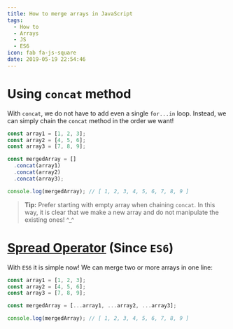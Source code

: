 ```yaml
---
title: How to merge arrays in JavaScript
tags:
  - How to
  - Arrays
  - JS
  - ES6
icon: fab fa-js-square
date: 2019-05-19 22:54:46
---
```



# Using `concat` method

With `concat`, we do not have to add even a single `for...in` loop. Instead, we can simply chain the `concat` method in the order we want!

```javascript
const array1 = [1, 2, 3];
const array2 = [4, 5, 6];
const array3 = [7, 8, 9];

const mergedArray = []
  .concat(array1)
  .concat(array2)
  .concat(array3);

console.log(mergedArray); // [ 1, 2, 3, 4, 5, 6, 7, 8, 9 ]
```

> **Tip:** Prefer starting with empty array when chaining `concat`. In this way, it is clear that we make a new array and do not manipulate the existing ones! ^\_^

# [Spread Operator][1] (Since `ES6`)

With `ES6` it is simple now! We can merge two or more arrays in one line:

```javascript
const array1 = [1, 2, 3];
const array2 = [4, 5, 6];
const array3 = [7, 8, 9];

const mergedArray = [...array1, ...array2, ...array3];

console.log(mergedArray); // [ 1, 2, 3, 4, 5, 6, 7, 8, 9 ]
```

[1]: //developer.mozilla.org/en-US/docs/Web/JavaScript/Reference/Operators/Spread_syntax
